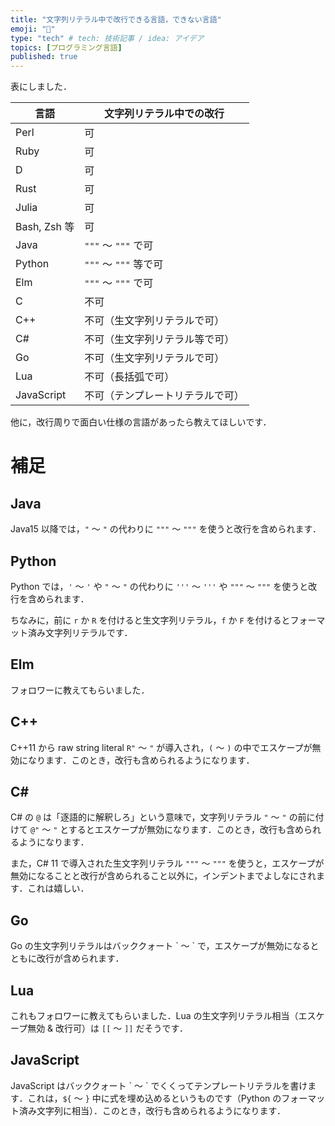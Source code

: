 ```yaml
---
title: "文字列リテラル中で改行できる言語，できない言語"
emoji: "💬"
type: "tech" # tech: 技術記事 / idea: アイデア
topics: [プログラミング言語]
published: true
---
```


表にしました．

| 言語 | 文字列リテラル中での改行 |
| -- | -- |
| Perl | 可 |
| Ruby | 可 |
| D | 可 |
| Rust | 可 |
| Julia | 可 |
| Bash, Zsh 等 | 可 |
| Java | `"""` 〜 `"""` で可 |
| Python | `"""` 〜 `"""` 等で可 |
| Elm | `"""` 〜 `"""` で可 |
| C | 不可 |
| C++ | 不可（生文字列リテラルで可） |
| C# | 不可（生文字列リテラル等で可） |
| Go | 不可（生文字列リテラルで可） |
| Lua | 不可（長括弧で可） |
| JavaScript | 不可（テンプレートリテラルで可） |

他に，改行周りで面白い仕様の言語があったら教えてほしいです．
# 補足
## Java
Java15 以降では，`"` 〜 `"` の代わりに `"""` 〜 `"""` を使うと改行を含められます．

## Python
Python では，`'` 〜 `'` や `"` 〜 `"` の代わりに `'''` 〜 `'''` や `"""` 〜 `"""` を使うと改行を含められます．

ちなみに，前に `r` か `R` を付けると生文字列リテラル，`f` か `F` を付けるとフォーマット済み文字列リテラルです．
## Elm
フォロワーに教えてもらいました．
## C++
C++11 から raw string literal `R"` 〜 `"` が導入され，`(` 〜 `)` の中でエスケープが無効になります．このとき，改行も含められるようになります．
## C#
C# の `@` は「逐語的に解釈しろ」という意味で，文字列リテラル `"` 〜 `"` の前に付けて `@"` 〜 `"` とするとエスケープが無効になります．このとき，改行も含められるようになります．

また，C# 11 で導入された生文字列リテラル `"""` 〜 `"""` を使うと，エスケープが無効になることと改行が含められること以外に，インデントまでよしなにされます．これは嬉しい．
## Go
Go の生文字列リテラルはバッククォート \` 〜 \` で，エスケープが無効になるとともに改行が含められます．
## Lua
これもフォロワーに教えてもらいました．Lua の生文字列リテラル相当（エスケープ無効 & 改行可）は `[[` 〜 `]]` だそうです．
## JavaScript
JavaScript はバッククォート \` 〜 \` でくくってテンプレートリテラルを書けます．これは，`${` 〜 `}` 中に式を埋め込めるというものです（Python のフォーマット済み文字列に相当）．このとき，改行も含められるようになります．